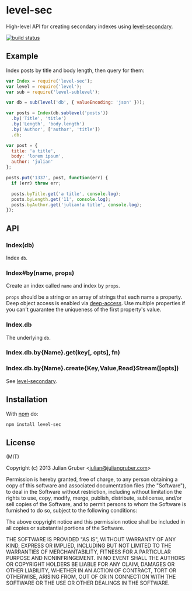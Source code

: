 # level-sec

High-level API for creating secondary indexes using
[level-secondary](https://github.com/juliangruber/level-secondary).

[![build status](https://secure.travis-ci.org/juliangruber/level-sec.png)](http://travis-ci.org/juliangruber/level-sec)

## Example

Index posts by title and body length, then query for them:

```js
var Index = require('level-sec');
var level = require('level');
var sub = require('level-sublevel');

var db = sub(level('db', { valueEncoding: 'json' }));

var posts = Index(db.sublevel('posts'))
  .by('Title', 'title')
  .by('Length', 'body.length')
  .by('Author', ['author', 'title'])
  .db;

var post = {
  title: 'a title',
  body: 'lorem ipsum',
  author: 'julian'
};

posts.put('1337', post, function(err) {
  if (err) throw err;

  posts.byTitle.get('a title', console.log);
  posts.byLength.get('11', console.log);
  posts.byAuthor.get('julian!a title', console.log);
});
```

## API

### Index(db)

Index `db`.

### Index#by(name, props)

Create an index called `name` and index by `props`.

`props` should be a string or an array of strings that each name a property.
Deep object access is enabled via
[deep-access](https://github.com/juliangruber/deep-access). Use multiple
properties if you can't guarantee the uniqueness of the first property's
value.

### Index.db

The underlying `db`.

### Index.db.by{Name}.get(key[, opts], fn)
### Index.db.by{Name}.create{Key,Value,Read}Stream([opts])

See [level-secondary](https://github.com/juliangruber/level-secondary).

## Installation

With [npm](https://npmjs.org) do:

```bash
npm install level-sec
```

## License

(MIT)

Copyright (c) 2013 Julian Gruber &lt;julian@juliangruber.com&gt;

Permission is hereby granted, free of charge, to any person obtaining a copy of
this software and associated documentation files (the "Software"), to deal in
the Software without restriction, including without limitation the rights to
use, copy, modify, merge, publish, distribute, sublicense, and/or sell copies
of the Software, and to permit persons to whom the Software is furnished to do
so, subject to the following conditions:

The above copyright notice and this permission notice shall be included in all
copies or substantial portions of the Software.

THE SOFTWARE IS PROVIDED "AS IS", WITHOUT WARRANTY OF ANY KIND, EXPRESS OR
IMPLIED, INCLUDING BUT NOT LIMITED TO THE WARRANTIES OF MERCHANTABILITY,
FITNESS FOR A PARTICULAR PURPOSE AND NONINFRINGEMENT. IN NO EVENT SHALL THE
AUTHORS OR COPYRIGHT HOLDERS BE LIABLE FOR ANY CLAIM, DAMAGES OR OTHER
LIABILITY, WHETHER IN AN ACTION OF CONTRACT, TORT OR OTHERWISE, ARISING FROM,
OUT OF OR IN CONNECTION WITH THE SOFTWARE OR THE USE OR OTHER DEALINGS IN THE
SOFTWARE.
